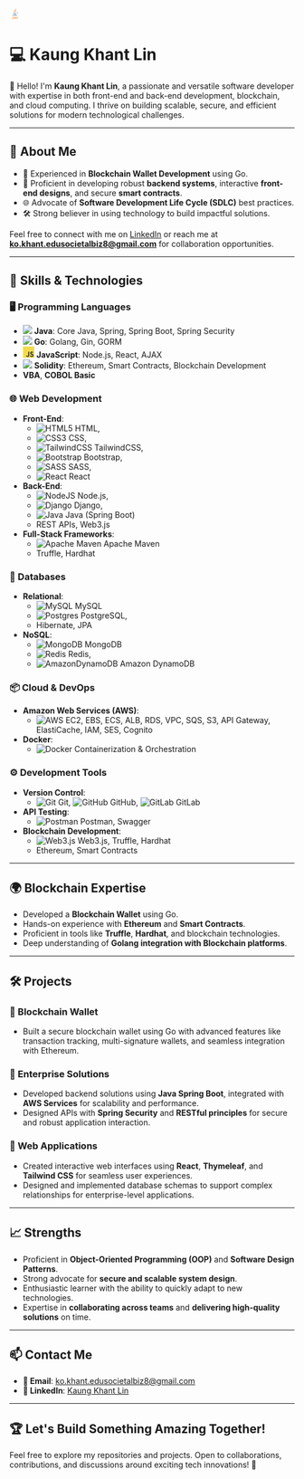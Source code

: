 <code><a target="_blank" rel="noopener noreferrer nofollow" href="https://raw.githubusercontent.com/github/explore/80688e429a7d4ef2fca1e82350fe8e3517d3494d/topics/java/java.png"><img height="20" src="https://raw.githubusercontent.com/github/explore/80688e429a7d4ef2fca1e82350fe8e3517d3494d/topics/java/java.png" style="max-width: 100%;"></a></code>

# 💻 Kaung Khant Lin

👋 Hello! I'm **Kaung Khant Lin**, a passionate and versatile software developer with expertise in both front-end and back-end development, blockchain, and cloud computing. I thrive on building scalable, secure, and efficient solutions for modern technological challenges.

---

## 🌟 About Me

- 🚀 Experienced in **Blockchain Wallet Development** using Go.
- 💼 Proficient in developing robust **backend systems**, interactive **front-end designs**, and secure **smart contracts**.
- 🌐 Advocate of **Software Development Life Cycle (SDLC)** best practices.
- 🛠 Strong believer in using technology to build impactful solutions.

Feel free to connect with me on [LinkedIn](https://www.linkedin.com/in/kaung-khant-lin/) or reach me at **ko.khant.edusocietalbiz8@gmail.com** for collaboration opportunities.

---

## 🔧 Skills & Technologies

### 🖥️ Programming Languages

- <code><a target="_blank" rel="noopener noreferrer nofollow" href="https://raw.githubusercontent.com/github/explore/80688e429a7d4ef2fca1e82350fe8e3517d3494d/topics/java/java.png"><img height="20" src="https://banner2.cleanpng.com/20180426/kbw/avexiclb6.webp" style="max-width: 100%;"></a></code> **Java**: Core Java, Spring, Spring Boot, Spring Security
- <code><a target="_blank" rel="noopener noreferrer nofollow" href="https://raw.githubusercontent.com/github/explore/80688e429a7d4ef2fca1e82350fe8e3517d3494d/topics/go/go.png"><img height="20" src="https://img.icons8.com/?size=48&id=44442&format=png" style="max-width: 100%;"></a></code> **Go**: Golang, Gin, GORM
- <code><a target="_blank" rel="noopener noreferrer nofollow" href="https://raw.githubusercontent.com/github/explore/80688e429a7d4ef2fca1e82350fe8e3517d3494d/topics/javascript/javascript.png"><img height="20" src="https://raw.githubusercontent.com/github/explore/80688e429a7d4ef2fca1e82350fe8e3517d3494d/topics/javascript/javascript.png" style="max-width: 100%;"></a></code> **JavaScript**: Node.js, React, AJAX
- <code><a target="_blank" rel="noopener noreferrer nofollow" href="https://raw.githubusercontent.com/github/explore/80688e429a7d4ef2fca1e82350fe8e3517d3494d/topics/solidity/solidity.png"><img height="20" src="https://markovate.com/wp-content/uploads/2022/12/Solidity-Developer-logo.png" style="max-width: 100%; "></a></code> **Solidity**: Ethereum, Smart Contracts, Blockchain Development
- **VBA**, **COBOL Basic**
### 🌐 Web Development
- **Front-End**: 
  - ![HTML5](https://img.shields.io/badge/html5-%23E34F26.svg?style=flat-square&logo=html5&logoColor=white) HTML, 
  - ![CSS3](https://img.shields.io/badge/css3-%231572B6.svg?style=flat-square&logo=css3&logoColor=white) CSS, 
  - ![TailwindCSS](https://img.shields.io/badge/tailwindcss-%2338B2AC.svg?style=flat-square&logo=tailwind-css&logoColor=white) TailwindCSS, 
  - ![Bootstrap](https://img.shields.io/badge/bootstrap-%238511FA.svg?style=flat-square&logo=bootstrap&logoColor=white) Bootstrap,
  - ![SASS](https://img.shields.io/badge/SASS-hotpink.svg?style=flat-square&logo=SASS&logoColor=white) SASS,
  - ![React](https://img.shields.io/badge/react-%2320232a.svg?style=flat-square&logo=react&logoColor=%2361DAFB) React
- **Back-End**:
  - ![NodeJS](https://img.shields.io/badge/node.js-6DA55F?style=flat-square&logo=node.js&logoColor=white) Node.js,
  - ![Django](https://img.shields.io/badge/django-%23092E20.svg?style=flat-square&logo=django&logoColor=white) Django,
  - ![Java](https://img.shields.io/badge/java-%23ED8B00.svg?style=flat-square&logo=openjdk&logoColor=white) Java (Spring Boot)
  - REST APIs, Web3.js
- **Full-Stack Frameworks**:
  - ![Apache Maven](https://img.shields.io/badge/Apache%20Maven-C71A36?style=flat-square&logo=Apache%20Maven&logoColor=white) Apache Maven
  - Truffle, Hardhat

### 💾 Databases
- **Relational**:
  - ![MySQL](https://img.shields.io/badge/mysql-4479A1.svg?style=flat-square&logo=mysql&logoColor=white) MySQL
  - ![Postgres](https://img.shields.io/badge/postgres-%23316192.svg?style=flat-square&logo=postgresql&logoColor=white) PostgreSQL,
  - Hibernate, JPA
- **NoSQL**:
  - ![MongoDB](https://img.shields.io/badge/MongoDB-%234ea94b.svg?style=flat-square&logo=mongodb&logoColor=white) MongoDB
  - ![Redis](https://img.shields.io/badge/redis-%23DD0031.svg?style=flat-square&logo=redis&logoColor=white) Redis,
  - ![AmazonDynamoDB](https://img.shields.io/badge/Amazon%20DynamoDB-4053D6?style=flat-square&logo=Amazon%20DynamoDB&logoColor=white) Amazon DynamoDB

### 📦 Cloud & DevOps
- **Amazon Web Services (AWS)**: 
  - ![AWS](https://img.shields.io/badge/AWS-%23FF9900.svg?style=flat-square&logo=amazon-aws&logoColor=white) EC2, EBS, ECS, ALB, RDS, VPC, SQS, S3, API Gateway, ElastiCache, IAM, SES, Cognito
- **Docker**: 
  - ![Docker](https://img.shields.io/badge/docker-%230db7ed.svg?style=flat-square&logo=docker&logoColor=white) Containerization & Orchestration

### ⚙️ Development Tools
- **Version Control**: 
  - ![Git](https://img.shields.io/badge/git-%23F05033.svg?style=flat-square&logo=git&logoColor=white) Git, ![GitHub](https://img.shields.io/badge/github-%23121011.svg?style=flat-square&logo=github&logoColor=white) GitHub, ![GitLab](https://img.shields.io/badge/gitlab-%23181717.svg?style=flat-square&logo=gitlab&logoColor=white) GitLab
- **API Testing**: 
  - ![Postman](https://img.shields.io/badge/Postman-FF6C37?style=flat-square&logo=postman&logoColor=white) Postman, Swagger
- **Blockchain Development**: 
  - ![Web3.js](https://img.shields.io/badge/web3.js-F16822?style=flat-square&logo=web3.js&logoColor=white) Web3.js, Truffle, Hardhat
  - Ethereum, Smart Contracts

---

## 🌍 Blockchain Expertise

- Developed a **Blockchain Wallet** using Go.
- Hands-on experience with **Ethereum** and **Smart Contracts**.
- Proficient in tools like **Truffle**, **Hardhat**, and blockchain technologies.
- Deep understanding of **Golang integration with Blockchain platforms**.

---

## 🛠️ Projects

### 🔗 Blockchain Wallet
- Built a secure blockchain wallet using Go with advanced features like transaction tracking, multi-signature wallets, and seamless integration with Ethereum.

### 💼 Enterprise Solutions
- Developed backend solutions using **Java Spring Boot**, integrated with **AWS Services** for scalability and performance.
- Designed APIs with **Spring Security** and **RESTful principles** for secure and robust application interaction.

### 🌟 Web Applications
- Created interactive web interfaces using **React**, **Thymeleaf**, and **Tailwind CSS** for seamless user experiences.
- Designed and implemented database schemas to support complex relationships for enterprise-level applications.

---

## 📈 Strengths
- Proficient in **Object-Oriented Programming (OOP)** and **Software Design Patterns**.
- Strong advocate for **secure and scalable system design**.
- Enthusiastic learner with the ability to quickly adapt to new technologies.
- Expertise in **collaborating across teams** and **delivering high-quality solutions** on time.

---

## 📫 Contact Me
- **📧 Email**: [ko.khant.edusocietalbiz8@gmail.com](mailto:ko.khant.edusocietalbiz8@gmail.com)
- **💼 LinkedIn**: [Kaung Khant Lin](https://www.linkedin.com/in/kaung-khant-lin/)

---

## 🏆 Let's Build Something Amazing Together!
Feel free to explore my repositories and projects. Open to collaborations, contributions, and discussions around exciting tech innovations! 🚀
